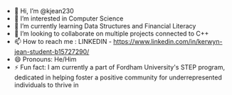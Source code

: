 - 👋 Hi, I’m @kjean230
- 👀 I’m interested in Computer Science
- 🌱 I’m currently learning Data Structures and Financial Literacy
- 💞️ I’m looking to collaborate on multiple projects connected to C++
- 📫 How to reach me : LINKEDIN - https://www.linkedin.com/in/kerwyn-jean-student-b15727290/
- 😄 Pronouns: He/Him
- ⚡ Fun fact: I am currently a part of Fordham University's STEP program, dedicated in helping foster a positive community for underrepresented individuals to thrive in

<!---
kjean230/kjean230 is a ✨ special ✨ repository because its `README.md` (this file) appears on your GitHub profile.
You can click the Preview link to take a look at your changes.
--->
